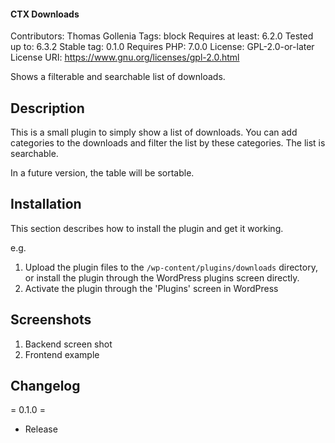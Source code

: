 #### CTX Downloads

Contributors: Thomas Gollenia
Tags: block
Requires at least: 6.2.0
Tested up to: 6.3.2
Stable tag: 0.1.0
Requires PHP: 7.0.0
License: GPL-2.0-or-later
License URI: https://www.gnu.org/licenses/gpl-2.0.html

Shows a filterable and searchable list of downloads.

## Description

This is a small plugin to simply show a list of downloads. You can add categories to the downloads and filter the list by these categories. The list is searchable.

In a future version, the table will be sortable.

## Installation

This section describes how to install the plugin and get it working.

e.g.

1. Upload the plugin files to the `/wp-content/plugins/downloads` directory, or install the plugin through the WordPress plugins screen directly.
1. Activate the plugin through the 'Plugins' screen in WordPress

## Screenshots

1. Backend screen shot
2. Frontend example

## Changelog

= 0.1.0 =

-   Release
